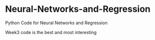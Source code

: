 # Neural-Networks-and-Regression
Python Code for Neural Networks and Regression

Week3 code is the best and most interesting
